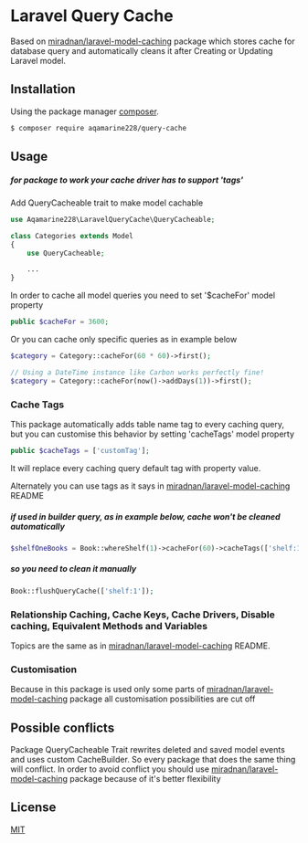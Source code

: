 # Laravel Query Cache

Based on [miradnan/laravel-model-caching](https://github.com/miradnan/laravel-model-caching) package which stores cache for database query and automatically cleans it
after Creating or Updating Laravel model.

## Installation

Using the package manager [composer](https://getcomposer.org).

```bash
$ composer require aqamarine228/query-cache
```

## Usage

##### for package to work your cache driver has to support 'tags'

Add QueryCacheable trait to make model cachable

```php
use Aqamarine228\LaravelQueryCache\QueryCacheable;

class Categories extends Model
{
    use QueryCacheable;

    ...
}
```

In order to cache all model queries you need to set '$cacheFor' model property

```php
public $cacheFor = 3600;
```

Or you can cache only specific queries as in example below

```php
$category = Category::cacheFor(60 * 60)->first();

// Using a DateTime instance like Carbon works perfectly fine!
$category = Category::cacheFor(now()->addDays(1))->first();
```

### Cache Tags

This package automatically adds table name tag to every caching query, but you can customise this behavior by setting
'cacheTags' model property

```php
public $cacheTags = ['customTag'];
```

It will replace every caching query default tag with property value.

Alternately you can use tags as it says in [miradnan/laravel-model-caching](https://github.com/miradnan/laravel-model-caching) README


##### if used in builder query, as in example below, cache won't be cleaned automatically

```php
$shelfOneBooks = Book::whereShelf(1)->cacheFor(60)->cacheTags(['shelf:1'])->get();
```

##### so you need to clean it manually

```php
Book::flushQueryCache(['shelf:1']);
```

### Relationship Caching, Cache Keys, Cache Drivers, Disable caching, Equivalent Methods and Variables

Topics are the same as in [miradnan/laravel-model-caching](https://github.com/miradnan/laravel-model-caching) README.

### Customisation

Because in this package is used only some parts of [miradnan/laravel-model-caching](https://github.com/miradnan/laravel-model-caching)
package all customisation possibilities are cut off

## Possible conflicts

Package QueryCacheable Trait rewrites deleted and saved model events and uses custom CacheBuilder.
So every package that does the same thing will conflict. In order to avoid conflict you should use
[miradnan/laravel-model-caching](https://github.com/miradnan/laravel-model-caching) package because of it's better flexibility

## License
[MIT](https://choosealicense.com/licenses/mit/)